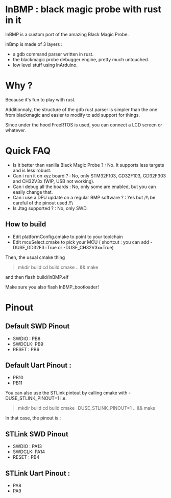 
lnBMP : black magic probe with rust in it
=====

lnBMP is a custom port of the amazing Black Magic Probe.

lnBmp is made of 3 layers :

* a gdb command parser written in rust.
* the blackmagic probe debugger engine, pretty much untouched.
* low level stuff using lnArduino.

Why ?
=====

Because it's fun to play with rust.

Additionnaly, the structure of the gdb rust parser is simpler than the one
from blackmagic and easier to modify to add support for things.

Since under the hood FreeRTOS is used, you can connect a LCD screen or whatever.

Quick FAQ
==================

* Is it better than vanilla Black Magic Probe ? : No. It supports less targets and is less robust.
* Can i run it on xyz board ? : No, only STM32F103, GD32F103, GD32F303 and CH32V3x (WIP, USB not working).
* Can i debug all the boards : No, only some are enabled, but you can easily change that.
* Can i use a DFU update on a regular BMP software ? : Yes but /!\ be careful of the pinout used /!\
* Is Jtag supported ? : No, only SWD. 

How to build
------------

* Edit platformConfig.cmake to point to your toolchain
* Edit mcuSelect.cmake to pick your MCU ( shortcut :  you can add -DUSE_GD32F3=True or -DUSE_CH32V3x=True)

Then, the usual cmake thing
> mkdir build
> cd build
> cmake .. && make

and then flash build/lnBMP.elf


Make sure you also flash lnBMP_bootloader!

Pinout
==================

Default SWD Pinout
-----------------------
- SWDIO : PB8
- SWDCLK: PB9
- RESET : PB6

Default Uart Pinout : 
-----------------------
- PB10
- PB11
   
You can also use the STLink pintout by calling cmake with -DUSE_STLINK_PINOUT=1 i.e.
> mkdir build
> cd build
> cmake -DUSE_STLINK_PINOUT=1 .. && make

In that case, the pinout is :

STLink SWD Pinout
-------------------
- SWDIO : PA13
- SWDCLK: PA14
- RESET : PB4

STLink Uart Pinout : 
-----------------------
- PA8
- PA9
   